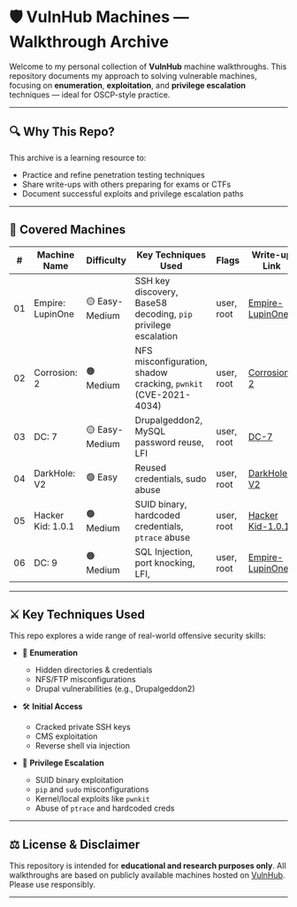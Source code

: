# 🛡️ VulnHub Machines — Walkthrough Archive

Welcome to my personal collection of **VulnHub** machine walkthroughs. This repository documents my approach to solving vulnerable machines, focusing on **enumeration**, **exploitation**, and **privilege escalation** techniques — ideal for OSCP-style practice.

---

## 🔍 Why This Repo?

This archive is a learning resource to:
- Practice and refine penetration testing techniques
- Share write-ups with others preparing for exams or CTFs
- Document successful exploits and privilege escalation paths

---

## 📁 Covered Machines

| #  | Machine Name       | Difficulty     | Key Techniques Used                                             | Flags       | Write-up Link                                                                                                                |
|----|--------------------|----------------|------------------------------------------------------------------|-------------|-----------------------------------------------------------------------------------------------------------------------------|
| 01 | Empire: LupinOne   | 🟡 Easy-Medium | SSH key discovery, Base58 decoding, `pip` privilege escalation   | user, root  | [Empire-LupinOne](https://github.com/PritamSuryawanshii/VulnHub-Machines/blob/main/Writeup/Empire-LupinOne/Empire%20LupinOne.md)                                                                                                              |
| 02 | Corrosion: 2       | 🟠 Medium      | NFS misconfiguration, shadow cracking, `pwnkit` (CVE-2021-4034) | user, root  | [Corrosion-2](https://github.com/PritamSuryawanshii/VulnHub-Machines/blob/main/Writeup/Corrosion2/Corrosion2.md)                                                                                                                  |
| 03 | DC: 7              | 🟡 Easy-Medium | Drupalgeddon2, MySQL password reuse, LFI                         | user, root  | [DC-7](https://github.com/PritamSuryawanshii/VulnHub-Machines/blob/main/Writeup/DC-7/DC-7.md)                                                                                                                         |
| 04 | DarkHole: V2       | 🟢 Easy      | Reused credentials, sudo abuse                                  | user, root  | [DarkHole-V2](https://github.com/PritamSuryawanshii/VulnHub-Machines/blob/main/Writeup/DarkHole-V2/DarkHole-V2.md)                                                                                                                  |
| 05 | Hacker Kid: 1.0.1  | 🟠 Medium        | SUID binary, hardcoded credentials, `ptrace` abuse              | user, root  | [Hacker Kid-1.0.1](https://github.com/PritamSuryawanshii/VulnHub-Machines/blob/main/Writeup/Hacker-kid/Hacker%20Kid-1.0.1.md) |
| 06 | DC: 9   | 🟠 Medium | SQL Injection, port knocking, LFI,    | user, root  | [Empire-LupinOne](https://github.com/PritamSuryawanshii/VulnHub-Machines/blob/main/Writeup/Empire-LupinOne/Empire%20LupinOne.md) 

---

## ⚔️ Key Techniques Used

This repo explores a wide range of real-world offensive security skills:

- 🔎 **Enumeration**
  - Hidden directories & credentials
  - NFS/FTP misconfigurations
  - Drupal vulnerabilities (e.g., Drupalgeddon2)

- 🛠️ **Initial Access**
  - Cracked private SSH keys
  - CMS exploitation
  - Reverse shell via injection

- 🚀 **Privilege Escalation**
  - SUID binary exploitation
  - `pip` and `sudo` misconfigurations
  - Kernel/local exploits like `pwnkit`
  - Abuse of `ptrace` and hardcoded creds

---

## ⚖️ License & Disclaimer

This repository is intended for **educational and research purposes only**. All walkthroughs are based on publicly available machines hosted on [VulnHub](https://www.vulnhub.com). Please use responsibly.

---
